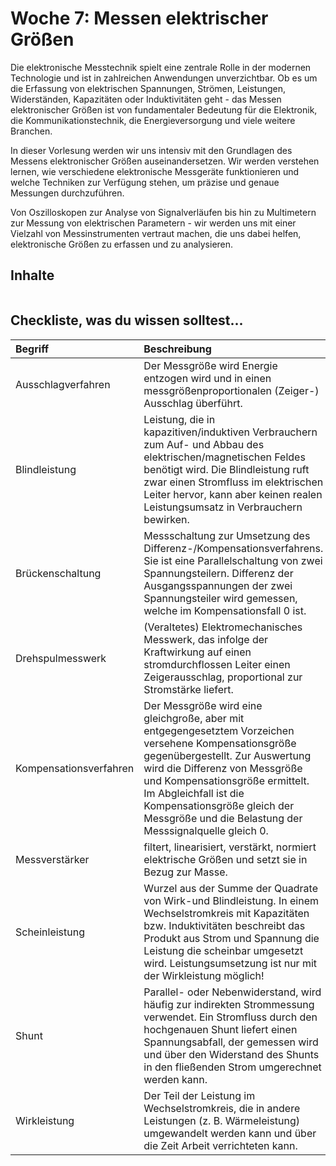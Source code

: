 # Woche 7: Messen elektrischer Größen

Die elektronische Messtechnik spielt eine zentrale Rolle in der modernen Technologie und ist in zahlreichen Anwendungen unverzichtbar. Ob es um die Erfassung von elektrischen Spannungen, Strömen, Leistungen, Widerständen, Kapazitäten oder Induktivitäten geht - das Messen elektronischer Größen ist von fundamentaler Bedeutung für die Elektronik, die Kommunikationstechnik, die Energieversorgung und viele weitere Branchen.

In dieser Vorlesung werden wir uns intensiv mit den Grundlagen des Messens elektronischer Größen auseinandersetzen. Wir werden verstehen lernen, wie verschiedene elektronische Messgeräte funktionieren und welche Techniken zur Verfügung stehen, um präzise und genaue Messungen durchzuführen.

Von Oszilloskopen zur Analyse von Signalverläufen bis hin zu Multimetern zur Messung von elektrischen Parametern - wir werden uns mit einer Vielzahl von Messinstrumenten vertraut machen, die uns dabei helfen, elektronische Größen zu erfassen und zu analysieren.

## Inhalte
```{tableofcontents}
```

## Checkliste, was du wissen solltest...

| Begriff | Beschreibung |
|:--------------------|:----------------------------------------|
|Ausschlagverfahren|Der Messgröße wird Energie entzogen wird und in einen messgrößenproportionalen (Zeiger-) Ausschlag überführt.|
|Blindleistung|Leistung, die in kapazitiven/induktiven Verbrauchern zum Auf- und Abbau des elektrischen/magnetischen Feldes benötigt wird. Die Blindleistung ruft zwar einen Stromfluss im elektrischen Leiter hervor, kann aber keinen realen Leistungsumsatz in Verbrauchern bewirken. |
|Brückenschaltung|Messschaltung zur Umsetzung des Differenz-/Kompensationsverfahrens. Sie ist eine Parallelschaltung von zwei Spannungsteilern. Differenz der Ausgangsspannungen der zwei Spannungsteiler wird gemessen, welche im Kompensationsfall 0 ist.|
|Drehspulmesswerk|(Veraltetes) Elektromechanisches Messwerk, das infolge der Kraftwirkung auf einen stromdurchflossen Leiter einen Zeigerausschlag, proportional zur Stromstärke liefert.|
|Kompensationsverfahren|Der Messgröße wird eine gleichgroße, aber mit entgegengesetztem Vorzeichen versehene Kompensationsgröße gegenübergestellt. Zur Auswertung wird die Differenz von Messgröße und Kompensationsgröße ermittelt. Im Abgleichfall ist die Kompensationsgröße gleich der Messgröße und die Belastung der Messsignalquelle gleich 0.|
|Messverstärker|filtert, linearisiert, verstärkt, normiert elektrische Größen und setzt sie in Bezug zur Masse.|
|Scheinleistung|Wurzel aus der Summe der Quadrate von Wirk-und Blindleistung. In einem Wechselstromkreis mit Kapazitäten bzw. Induktivitäten beschreibt das Produkt aus Strom und Spannung die Leistung die scheinbar umgesetzt wird. Leistungsumsetzung ist nur mit der Wirkleistung möglich!|
|Shunt|Parallel- oder Nebenwiderstand, wird häufig zur indirekten Strommessung verwendet. Ein Stromfluss durch den hochgenauen Shunt liefert einen Spannungsabfall, der gemessen wird und über den Widerstand des Shunts in den fließenden Strom umgerechnet werden kann. |
|Wirkleistung|Der Teil der Leistung im Wechselstromkreis, die in andere Leistungen (z. B. Wärmeleistung) umgewandelt werden kann und über die Zeit Arbeit verrichteten kann.|